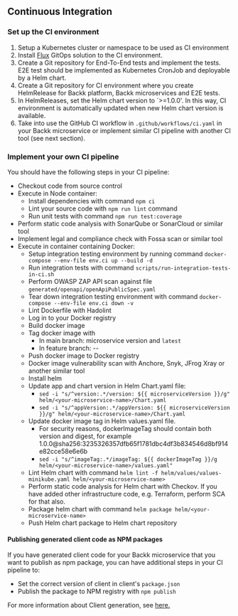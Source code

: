 ## Continuous Integration

### Set up the CI environment

1. Setup a Kubernetes cluster or namespace to be used as CI environment
2. Install [Flux](https://fluxcd.io/) GitOps solution to the CI environment.
3. Create a Git repository for End-To-End tests and implement the tests. E2E test should be implemented as Kubernetes CronJob and deployable by a Helm chart.
4. Create a Git repository for CI environment where you create HelmRelease for Backk platform, Backk microservices and E2E tests. 
5. In HelmReleases, set the Helm chart version to `>=1.0.0'. In this way, CI environment is automatically updated when new Helm chart version is available. 
6. Take into use the GitHub CI workflow in `.github/workflows/ci.yaml` in your Backk microservice or implement similar CI pipeline with another CI tool (see next section).

### Implement your own CI pipeline
You should have the following steps in your CI pipeline:
- Checkout code from source control
- Execute in Node container:
  - Install dependencies with command `npm ci`
  - Lint your source code with `npm run lint` command
  - Run unit tests with command `npm run test:coverage`
- Perform static code analysis with SonarQube or SonarCloud or similar tool
- Implement legal and compliance check with Fossa scan or similar tool
- Execute in container containing Docker:
  - Setup integration testing environment by running command `docker-compose --env-file env.ci up --build -d`
  - Run integration tests with command `scripts/run-integration-tests-in-ci.sh`
  - Perform OWASP ZAP API scan against file `generated/openapi/openApiPublicSpec.yaml`
  - Tear down integration testing environment with command `docker-compose --env-file env.ci down -v`
  - Lint Dockerfile with Hadolint
  - Log in to your Docker registry
  - Build docker image
  - Tag docker image with 
    - In main branch: microservice version and `latest`
    - In feature branch: <branch-name>-<build-number>-<git-commit-hash>
  - Push docker image to Docker registry
  - Docker image vulnerability scan with Anchore, Snyk, JFrog Xray or another similar tool
  - Install helm
  - Update app and chart version in Helm Chart.yaml file:
    - `sed -i "s/^version:.*/version: ${{ microserviceVersion }}/g" helm/<your-microservice-name>/Chart.yaml`
    - `sed -i "s/^appVersion:.*/appVersion: ${{ microserviceVersion }}/g" helm/<your-microservice-name>/Chart.yaml`
  - Update docker image tag in Helm values.yaml file.
    - For security reasons, dockerImageTag should contain both version and digest, for example 1.0.0@sha256:3235326357dfb65f1781dbc4df3b834546d8bf914e82cce58e6e6b
    - `sed -i "s/^imageTag:.*/imageTag: ${{ dockerImageTag }}/g helm/<your-microservice-name>/values.yaml"`
  - Lint Helm chart with command `helm lint -f helm/values/values-minikube.yaml helm/<your-microservice-name>`
  - Perform static code analysis for Helm chart with Checkov. If you have added other infrastructure code, e.g. Terraform, perform SCA for that also.
  - Package helm chart with command `helm package helm/<your-microservice-name>`
  - Push Helm chart package to Helm chart repository

#### Publishing generated client code as NPM packages
If you have generated client code for your Backk microservice that you want to publish as npm package, you can have additional steps in your CI pipeline to:
- Set the correct version of client in client's `package.json`
- Publish the package to NPM registry with `npm publish`

For more information about Client generation, see [here.](./CLIENT_GENERATION.MD)
